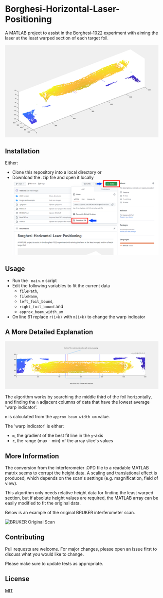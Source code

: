 # Borghesi-Horizontal-Laser-Positioning
A MATLAB project to assist in the Borghesi-1022 experiment with aiming the laser at the least warped section of each target foil.

![3D-Graph-Example](https://github.com/10Electra/Borghesi-Horizontal-Laser-Positioning/blob/main/images%20and%20examples/Borghesi%20Example%203D%20Graph%202.png?raw=true)

## Installation

Either:
 - Clone this repository into a local directory
or
 - Download the .zip file and open it locally
![ZIP Instructions](https://github.com/10Electra/Borghesi-Horizontal-Laser-Positioning/blob/main/images%20and%20examples/ZIP%20Instructions.png?raw=true)

## Usage

- Run the ``` main.m``` script
- Edit the following variables to fit the current data
  - ```filePath```,
  - ```fileName```,
  - ```left_foil_bound```,
  - ```right_foil_bound``` and
  - ```approx_beam_width_um```
- On line 61 replace ```r(i+k)``` with ```m(i+k)``` to change the warp indicator

## A More Detailed Explanation
![3D Graph Example](https://github.com/10Electra/Borghesi-Horizontal-Laser-Positioning/blob/main/images%20and%20examples/Borghesi%20Example%203D%20Graph%20Annotated.png?raw=true)

The algorithm works by searching the middle third of the foil horizontally, and finding the ```n``` adjacent columns of data that have the lowest average 'warp indicator'.

```n``` is calculated from the ```approx_beam_width_um``` value.

The 'warp indicator' is either:
 - ```m```, the gradient of the best fit line in the ```y```-axis
 - ```r```, the range (max - min) of the array slice's values

## More Information
The conversion from the interferometer .OPD file to a readable MATLAB matrix seems to corrupt the height data. A scaling and translational effect is produced, which depends on the scan's settings (e.g. magnification, field of view).

This algorithm only needs relative height data for finding the least warped section, but if absolute height values are required, the MATLAB array can be easily modified to fit the original data.

Below is an example of the original BRUKER interferometer scan.

![BRUKER Original Scan](https://github.com/10Electra/Borghesi-Horizontal-Laser-Positioning/blob/main/images%20and%20examples/Original%20Scan%20Bruker.png?raw=true)
## Contributing

Pull requests are welcome. For major changes, please open an issue first
to discuss what you would like to change.

Please make sure to update tests as appropriate.

## License

[MIT](https://choosealicense.com/licenses/mit/)
